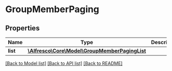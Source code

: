 # GroupMemberPaging

## Properties
Name | Type | Description | Notes
------------ | ------------- | ------------- | -------------
**list** | [**\Alfresco\Core\Model\GroupMemberPagingList**](GroupMemberPagingList.md) |  | [optional] 

[[Back to Model list]](../README.md#documentation-for-models) [[Back to API list]](../README.md#documentation-for-api-endpoints) [[Back to README]](../README.md)



